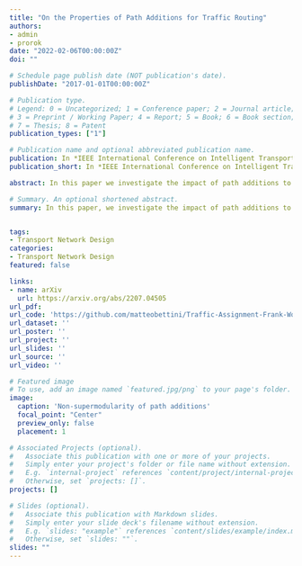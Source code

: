 ```yaml
---
title: "On the Properties of Path Additions for Traffic Routing"
authors:
- admin
- prorok
date: "2022-02-06T00:00:00Z"
doi: ""

# Schedule page publish date (NOT publication's date).
publishDate: "2017-01-01T00:00:00Z"

# Publication type.
# Legend: 0 = Uncategorized; 1 = Conference paper; 2 = Journal article;
# 3 = Preprint / Working Paper; 4 = Report; 5 = Book; 6 = Book section;
# 7 = Thesis; 8 = Patent
publication_types: ["1"]

# Publication name and optional abbreviated publication name.
publication: In *IEEE International Conference on Intelligent Transportation Systems (ITSC) Workshop on Co-Design and Coordination of Future Mobility Systems*
publication_short: In *IEEE International Conference on Intelligent Transportation Systems (ITSC) Workshop on Co-Design and Coordination of Future Mobility Systems*

abstract: In this paper we investigate the impact of path additions to transport networks with optimised traffic routing. In particular, we study the behaviour of total travel time, and consider both self-interested routing paradigms, such as User Equilibrium (UE) routing, as well as cooperative paradigms, such as classic Multi-Commodity (MC) network flow and System Optimal (SO) routing. We provide a formal framework for designing transport networks through iterative path additions, introducing the concepts of trip spanning tree and trip path graph. Using this formalisation, we prove multiple properties of the objective function for transport network design. Since the underlying routing problem is NP-Hard, we investigate properties that provide guarantees in approximate algorithm design. Firstly, while Braess' paradox has shown that total travel time is not monotonic non-increasing with respect to path additions under self-interested routing (UE), we prove that, instead, monotonicity holds for cooperative routing (MC and SO). This result has the important implication that cooperative agents make the best use of redundant infrastructure. Secondly, we prove via a counterexample that the intuitive statement "adding a path to a transport network always grants greater or equal benefit to users than adding it to a superset of that network" is false. In other words, we prove that, for all the routing formulations studied, total travel time is not supermodular with respect to path additions. While this counter-intuitive result yields a hardness property for algorithm design, we provide particular instances where, instead, the property of supermodularity holds.  Our study on monotonicity and supermodularity of total travel time with respect to path additions provides formal proofs and scenarios that constitute important insights for transport network designers.

# Summary. An optional shortened abstract.
summary: In this paper, we investigate the impact of path additions to transport networks with optimised traffic routing. In particular, we study the behaviour of total travel time, and consider both self-interested routing paradigms, such as User Equilibrium (UE) routing, as well as cooperative paradigms, such as classic Multi-Commodity (MC) network flow and System Optimal (SO) routing. This work aims to provide an analysis and categorization of the properties of objective functions for transport network design, with the purpose of informing algorithm (and also network) designers. Among our results, we prove, via counterexample, that total travel time, under both cooperative and self-interested routing, is not supermodular with respect to path additions. 


tags:
- Transport Network Design
categories:
- Transport Network Design
featured: false

links:
- name: arXiv
  url: https://arxiv.org/abs/2207.04505
url_pdf:
url_code: 'https://github.com/matteobettini/Traffic-Assignment-Frank-Wolfe-2021'
url_dataset: ''
url_poster: ''
url_project: ''
url_slides: ''
url_source: ''
url_video: ''

# Featured image
# To use, add an image named `featured.jpg/png` to your page's folder. 
image:
  caption: 'Non-supermodularity of path additions'
  focal_point: "Center"
  preview_only: false
  placement: 1

# Associated Projects (optional).
#   Associate this publication with one or more of your projects.
#   Simply enter your project's folder or file name without extension.
#   E.g. `internal-project` references `content/project/internal-project/index.md`.
#   Otherwise, set `projects: []`.
projects: []

# Slides (optional).
#   Associate this publication with Markdown slides.
#   Simply enter your slide deck's filename without extension.
#   E.g. `slides: "example"` references `content/slides/example/index.md`.
#   Otherwise, set `slides: ""`.
slides: ""
---
```


